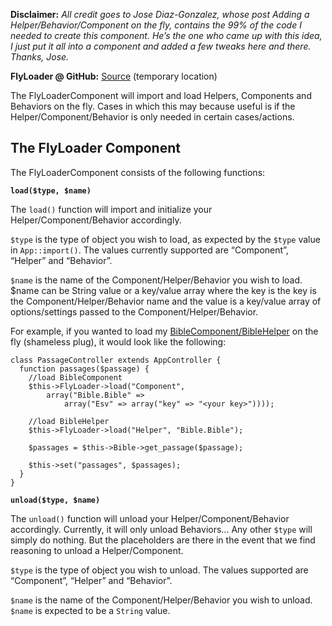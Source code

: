**Disclaimer:** _All credit goes to Jose Diaz-Gonzalez, whose post Adding a Helper/Behavior/Component on the fly, contains the 99% of the code I needed to create this component. He’s the one who came up with this idea, I just put it all into a component and added a few tweaks here and there. Thanks, Jose._

**FlyLoader @ GitHub:** [Source](https://github.com/achan/mcac/blob/master/www/app/Controller/Component/FlyLoaderComponent.php) (temporary location)

The FlyLoaderComponent will import and load Helpers, Components and Behaviors on the fly. Cases in which this may because useful is if the Helper/Component/Behavior is only needed in certain cases/actions.

## The FlyLoader Component

The FlyLoaderComponent consists of the following functions:

**`load($type, $name)`**

The `load()` function will import and initialize your Helper/Component/Behavior accordingly.

`$type` is the type of object you wish to load, as expected by the `$type` value in `App::import()`. The values currently supported are “Component”, “Helper” and “Behavior”.

`$name` is the name of the Component/Helper/Behavior you wish to load. $name can be String value or a key/value array where the key is the key is the Component/Helper/Behavior name and the value is a key/value array of options/settings passed to the Component/Helper/Behavior.

For example, if you wanted to load my [BibleComponent/BibleHelper](http://www.am05.com/2011/03/06/alpha-retrieve-bible-passages-with-the-bible-plugin-for-cakephp-esv) on the fly (shameless plug), it would look like the following:

    class PassageController extends AppController {
      function passages($passage) {
        //load BibleComponent
        $this->FlyLoader->load("Component", 
            array("Bible.Bible" => 
                array("Esv" => array("key" => "<your key>"))));
                             
        //load BibleHelper
        $this->FlyLoader->load("Helper", "Bible.Bible");
                                              
        $passages = $this->Bible->get_passage($passage);
                                                       
        $this->set("passages", $passages);
      }
    }

**`unload($type, $name)`**

The `unload()` function will unload your Helper/Component/Behavior accordingly. Currently, it will only unload Behaviors… Any other `$type` will simply do nothing. But the placeholders are there in the event that we find reasoning to unload a Helper/Component.

`$type` is the type of object you wish to unload. The values supported are “Component”, “Helper” and “Behavior”.

`$name` is the name of the Component/Helper/Behavior you wish to unload. `$name` is expected to be a `String` value.
